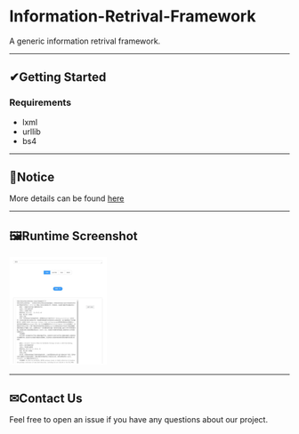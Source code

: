 # Information-Retrival-Framework

A generic information retrival framework.

---
## ✔Getting Started

### Requirements
- lxml
- urllib
- bs4


---
## 👀Notice
More details can be found [here](https://github.com/HYTYH/Information-Retrival-Framework/blob/main/docs/InformationRetrievalFramework_doc.pdf)

---

## 🖼Runtime Screenshot
<img src="./data/result.png" width="350" alt="running" style="zoom:50%;" />

---

## ✉Contact Us

Feel free to open an issue if you have any questions about our project.
